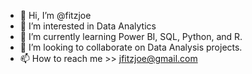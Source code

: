 - 👋 Hi, I’m @fitzjoe
- 👀 I’m interested in Data Analytics
- 🌱 I’m currently learning Power BI, SQL, Python, and R.
- 💞️ I’m looking to collaborate on Data Analysis projects.
- 📫 How to reach me >> jfitzjoe@gmail.com

<!---
fitzjoe/fitzjoe is a ✨ special ✨ repository because its `README.md` (this file) appears on your GitHub profile.
You can click the Preview link to take a look at your changes.
--->
